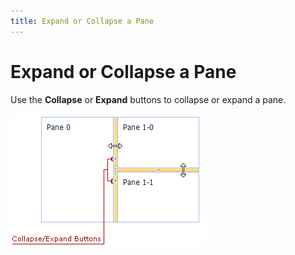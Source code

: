 ```yaml
---
title: Expand or Collapse a Pane
---
```

# Expand or Collapse a Pane
Use the **Collapse** or **Expand** buttons to collapse or expand a pane.

![ASPxSplitter-Collapse-Expand](../../images/img11027.png)